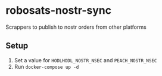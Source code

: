 # robosats-nostr-sync
Scrappers to publish to nostr orders from other platforms

## Setup

1. Set a value for `HODLHODL_NOSTR_NSEC` and `PEACH_NOSTR_NSEC`
1. Run `docker-compose up -d`
